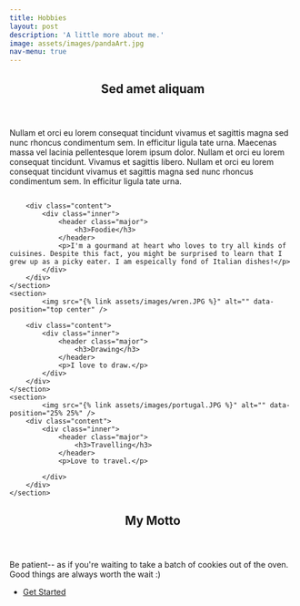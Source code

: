 ```yaml
---
title: Hobbies
layout: post
description: 'A little more about me.'
image: assets/images/pandaArt.jpg
nav-menu: true
---
```


<!-- Main -->
<div id="main">

<!-- One -->
<section id="one">
	<div class="inner">
		<header class="major">
			<h2>Sed amet aliquam</h2>
		</header>
		<p>Nullam et orci eu lorem consequat tincidunt vivamus et sagittis magna sed nunc rhoncus condimentum sem. In efficitur ligula tate urna. Maecenas massa vel lacinia pellentesque lorem ipsum dolor. Nullam et orci eu lorem consequat tincidunt. Vivamus et sagittis libero. Nullam et orci eu lorem consequat tincidunt vivamus et sagittis magna sed nunc rhoncus condimentum sem. In efficitur ligula tate urna.</p>
	</div>
</section>

<!-- Two -->
<section id="two" class="spotlights">
	<section>
			<img src="{% link assets/images/smallPizza.jpg %}" alt="" data-position="25% 25%" />

		<div class="content">
			<div class="inner">
				<header class="major">
					<h3>Foodie</h3>
				</header>
				<p>I'm a gourmand at heart who loves to try all kinds of cuisines. Despite this fact, you might be surprised to learn that I grew up as a picky eater. I am espeically fond of Italian dishes!</p>
			</div>
		</div>
	</section>
	<section>
			<img src="{% link assets/images/wren.JPG %}" alt="" data-position="top center" />

		<div class="content">
			<div class="inner">
				<header class="major">
					<h3>Drawing</h3>
				</header>
				<p>I love to draw.</p>
			</div>
		</div>
	</section>
	<section>
			<img src="{% link assets/images/portugal.JPG %}" alt="" data-position="25% 25%" />
		<div class="content">
			<div class="inner">
				<header class="major">
					<h3>Travelling</h3>
				</header>
				<p>Love to travel.</p>

			</div>
		</div>
	</section>
</section>

<!-- Three -->
<section id="three">
	<div class="inner">
		<header class="major">
			<h2>My Motto</h2>
		</header>
		<p>Be patient-- as if you're waiting to take a batch of cookies out of the oven. Good things are always worth the wait :)</p>
		<ul class="actions">
			<li><a href="home.html" class="button next">Get Started</a></li>
		</ul>
	</div>
</section>

</div>
